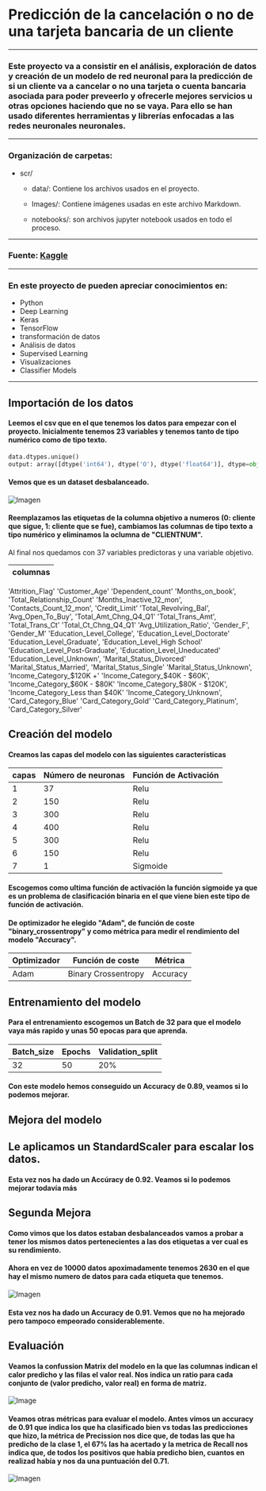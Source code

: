 # **Predicción de la cancelación o no de una tarjeta bancaria de un cliente**

-----
### Este proyecto va a consistir en el análisis, exploración de datos y creación de un modelo de red neuronal para la predicción de si un cliente va a cancelar o no una tarjeta o cuenta bancaria asociada para poder preveerlo y ofrecerle mejores servicios u otras opciones haciendo que no se vaya. Para ello se han usado diferentes herramientas y librerías enfocadas a las redes neuronales neuronales.



-----

### Organización de carpetas: 

* scr/
    * data/: Contiene los archivos usados en el proyecto.
    
    * Images/: Contiene imágenes usadas en este archivo Markdown.

    * notebooks/: son archivos jupyter notebook usados en todo el proceso.

------

### Fuente: [Kaggle](https://www.kaggle.com/datasets/sakshigoyal7/credit-card-customers)

------

### En este proyecto de pueden apreciar conocimientos en:

* Python
* Deep Learning
* Keras
* TensorFlow
* transformación de datos
* Análisis de datos
* Supervised Learning
* Visualizaciones
* Classifier Models

------

## **Importación de los datos**

#### Leemos el csv que en el que tenemos los datos para empezar con el proyecto. Inicialmente tenemos 23 variables y tenemos tanto de tipo numérico como de tipo texto.

```py
data.dtypes.unique()
output: array([dtype('int64'), dtype('O'), dtype('float64')], dtype=object)
```
#### Vemos que es un dataset desbalanceado.

![Imagen](/src/imagenes/imagen1.PNG)
#### Reemplazamos las etiquetas de la columna objetivo a numeros (0: cliente que sigue, 1: cliente que se fue), cambiamos las columnas de tipo texto a tipo numérico y eliminamos la oclumna de "CLIENTNUM".


Al final nos quedamos con 37 variables predictoras y una variable objetivo.

columnas|
---|
'Attrition_Flag'
'Customer_Age'
'Dependent_count'
'Months_on_book',
'Total_Relationship_Count'
'Months_Inactive_12_mon',
'Contacts_Count_12_mon', 'Credit_Limit'
'Total_Revolving_Bal',
'Avg_Open_To_Buy', 'Total_Amt_Chng_Q4_Q1'
'Total_Trans_Amt',
'Total_Trans_Ct'
'Total_Ct_Chng_Q4_Q1'
'Avg_Utilization_Ratio',
'Gender_F', 'Gender_M'
'Education_Level_College',
'Education_Level_Doctorate'
'Education_Level_Graduate',
'Education_Level_High School'
'Education_Level_Post-Graduate',
'Education_Level_Uneducated'
'Education_Level_Unknown',
'Marital_Status_Divorced'
'Marital_Status_Married',
'Marital_Status_Single'
'Marital_Status_Unknown',
'Income_Category_$120K +'
'Income_Category_$40K - $60K',
'Income_Category_$60K - $80K'
'Income_Category_$80K - $120K',
'Income_Category_Less than $40K'
'Income_Category_Unknown',
'Card_Category_Blue'
'Card_Category_Gold'
'Card_Category_Platinum',
'Card_Category_Silver'

## Creación del modelo

#### Creamos las capas del modelo con las siguientes características
capas | Número de neuronas| Función de Activación
------|-------------------|--------
1|37|Relu
2|150|Relu
3|300|Relu
4|400|Relu
5|300|Relu
6|150|Relu
7|1|Sigmoide

#### Escogemos como ultima función de activación la función sigmoide ya que es un problema de clasificación binaria en el que viene bien este tipo de función de activación.

#### De optimizador he elegido "Adam", de función de coste "binary_crossentropy" y como métrica para medir el rendimiento del modelo "Accuracy".

Optimizador| Función de coste| Métrica
-------|--------------------|--------
Adam|Binary Crossentropy|Accuracy

## Entrenamiento del modelo

#### Para el entrenamiento escogemos un Batch de 32 para que el modelo vaya más rapido y unas 50 epocas para que aprenda.
Batch_size| Epochs| Validation_split
-----|------|--------
32|50|20%

#### Con este modelo hemos conseguido un Accuracy de 0.89, veamos si lo podemos mejorar.

## Mejora del modelo

## Le aplicamos un StandardScaler para escalar los datos.

#### Esta vez nos ha dado un Accúracy de 0.92. Veamos si lo podemos mejorar todavía más

## Segunda Mejora

#### Como vimos que los datos estaban desbalanceados vamos a probar a tener los mismos datos pertenecientes a las dos etiquetas a ver cual es su rendimiento.

#### Ahora en vez de 10000 datos apoximadamente tenemos 2630 en el que hay el mismo numero de datos para cada etiqueta que tenemos.

![Imagen](src/imagenes/Imagen3.PNG)

#### Esta vez nos ha dado un Accuracy de 0.91. Vemos que no ha mejorado pero tampoco empeorado considerablemente.

## Evaluación

#### Veamos la confussion Matrix del modelo en la que las columnas indican el calor predicho y las filas el valor real. Nos indica un ratio para cada conjunto de (valor predicho, valor real) en forma de matriz.

![Image](src/imagenes/imagen2.PNG)

#### Veamos otras métricas para evaluar el modelo. Antes vimos un accuracy de 0.91 que indica los que ha clasificado bien vs todas las predicciones que hizo, la métrica de Precission nos dice que, de todas las que ha predicho de la clase 1, el 67% las ha acertado y la metrica de Recall nos indica que, de todos los positivos que había predicho bien, cuantos en realizad había y nos da una puntuación del 0.71.

![Imagen](src/imagenes/Imagen4.PNG)